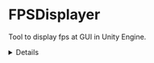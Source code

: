 # FPSDisplayer
Tool to display fps at GUI in Unity Engine.

<details>
    <summary>Details</summary>

    </br>

    ## Images
    <img src="/Images/sample.png" width=954 height=584></img></br>


    </br></br>


    ## How to use

    ### Setup
    > Download [FPSDisplayer_v1.0](https://github.com/JungukHom/FPSDisplayer/raw/master/UnityPackages/FPSDisplayer_v1.0.unitypackage) and import to your Unity project.

    </br>

    ### Create
    ```C#
    public FpsDisplayer CreateDisplayer() 
    {
        // FpsDisplayer displayer = FpsDisplayer.GetOrCreate();
        // FpsDisplayer displayer = FpsDisplayer.GetOrCreate(30);
        FpsDisplayer displayer = FpsDisplayer.GetOrCreate(75, DisplayPosition.UpperRight);
    }
    ```
    > Get or Create(instantiate) FpsDisplayer.

    </br>

    ```C#
    public void GetOrCreate() {}
    public void GetOrCreate(int fontSize) {}
    public void GetOrCreate(int fontSize, DisplayPosition displayPosition) {}
    ```
    > Create() method is implemented like this.</br>
    > Their default value is (fontSize : 30) and (displayPosition : DisplayerPosition.UpperLeft).

    </br>

    ### Modify
    ```C#
    public void ModifyFpsDisplayer()
    {
        FpsDisplayer fpsDisplayer = FpsDisplayer.GetOrCreate();
        fpsDisplayer.SetFontSize(50);
        fpsDisplayer.SetTextColor(Color.green);
        fpsDisplayer.SetDisplayPosition(DisplayPosition.MiddleCenter);
    }
    ```
    > Modify instantiated or created FpsDisplayer's text value.

    </br>

    ### Destroy
    ```C#
    public void DestroyFpsDisplayer()
    {
        FpsDisplayer.Destroy();
    }
    ```
    > Destroy FpsDisplayer gameObject.

</details>
